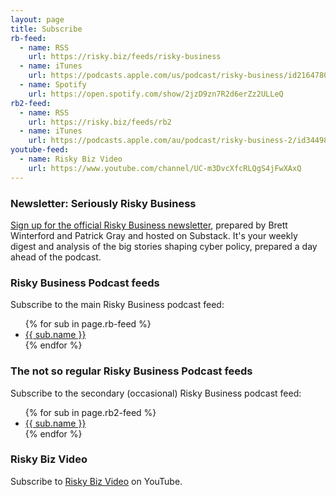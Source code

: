 ```yaml
---
layout: page
title: Subscribe
rb-feed:
  - name: RSS
    url: https://risky.biz/feeds/risky-business
  - name: iTunes
    url: https://podcasts.apple.com/us/podcast/risky-business/id216478078
  - name: Spotify
    url: https://open.spotify.com/show/2jzD9zn7R2d6erZz2ULLeQ
rb2-feed:
  - name: RSS
    url: https://risky.biz/feeds/rb2
  - name: iTunes
    url: https://podcasts.apple.com/au/podcast/risky-business-2/id344988701
youtube-feed:
  - name: Risky Biz Video
    url: https://www.youtube.com/channel/UC-m3DvcXfcRLQgS4jFwXAxQ
---
```


### Newsletter: Seriously Risky Business

[Sign up for the official Risky Business newsletter](https://srslyriskybiz.substack.com/subscribe), prepared by Brett Winterford and Patrick Gray and hosted on Substack. It's your weekly digest and analysis of the big stories shaping cyber policy, prepared a day ahead of the podcast.

### Risky Business Podcast feeds
Subscribe to the main Risky Business podcast feed:
<ul>
{% for sub in page.rb-feed %}
  <li><a href="{{ sub.url }}">{{ sub.name }}</a></li>
{% endfor %}
</ul>

### The not so regular Risky Business Podcast feeds
Subscribe to the secondary (occasional) Risky Business podcast feed:
<ul>
{% for sub in page.rb2-feed %}
  <li><a href="{{ sub.url }}">{{ sub.name }}</a></li>
{% endfor %}
</ul>

### Risky Biz Video
Subscribe to [Risky Biz Video](https://www.youtube.com/channel/UC-m3DvcXfcRLQgS4jFwXAxQ) on YouTube.
